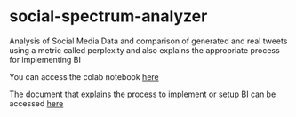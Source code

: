 # social-spectrum-analyzer
Analysis of Social Media Data and comparison of generated and real tweets using a metric called perplexity and also explains the appropriate process for implementing BI

You can access the colab notebook [here](https://colab.research.google.com/drive/1XE63l0hf25KKpzxLLCiAwdMmUQNZVl0u?usp=sharing)

The document that explains the process to implement or setup BI can be accessed [here](https://docs.google.com/document/d/1kLrRbosQyacz1JiMGHg9Vv_JOraHAIf8/edit?usp=drive_link&ouid=102634646235099236813&rtpof=true&sd=true)
